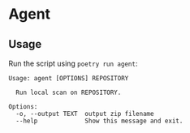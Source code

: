# Agent

## Usage
Run the script using `poetry run agent`:
```
Usage: agent [OPTIONS] REPOSITORY

  Run local scan on REPOSITORY.

Options:
  -o, --output TEXT  output zip filename
  --help             Show this message and exit.
```
